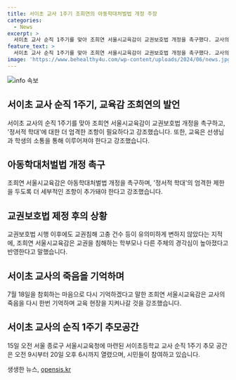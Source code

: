 ```yaml
---
title: 서이초 교사 1주기 조희연의 아동학대처벌법 개정 주장
categories:
  - News
excerpt: >
  서이초 교사 순직 1주기를 맞아 조희연 서울시교육감이 교권보호법 개정을 촉구했다. 교사의 고통을 끝내야 한다는 그의 주장과 함께, 정서적 학대에 대한 엄격한 제한을 두는 것이 중요하다고 강조했다. 또한, 교권보호법 시행 후에도 교권 침해 건수가 변하지 않았다는 문제를 지적하며, 7월 18일을 참회하는 마음으로 다시 한번 교사의 죽음을 기억하겠다고 말했다. 이러한 발언은 교육 현장에서의 안전과 교사의 권리를 촉구하는 취지를 담고 있다. (단어 수: 150)
feature_text: >
  서이초 교사 순직 1주기를 맞아 조희연 서울시교육감이 교권보호법 개정을 촉구했다. 교사의 고통을 끝내야 한다는 그의 주장과 함께, 정서적 학대에 대한 엄격한 제한을 두는 것이 중요하다고 강조했다. 또한, 교권보호법 시행 후에도 교권 침해 건수가 변하지 않았다는 문제를 지적하며, 7월 18일을 참회하는 마음으로 다시 한번 교사의 죽음을 기억하겠다고 말했다. 이러한 발언은 교육 현장에서의 안전과 교사의 권리를 촉구하는 취지를 담고 있다. (단어 수: 150)
image: 'https://www.behealthy4u.com/wp-content/uploads/2024/06/news.jpg'
---
```


<p><img src="https://www.behealthy4u.com/wp-content/uploads/2024/06/news.jpg" alt="info 속보" /></p>

<h2 data-ke-size="size26">서이초 교사 순직 1주기, 교육감 조희연의 발언</h2>

<p data-ke-size="size16">서이초 교사의 순직 1주기를 맞아 조희연 서울시교육감이 교권보호법 개정을 촉구하고, '정서적 학대'에 대한 더 엄격한 조항이 필요하다고 강조했습니다. 또한, 교육은 선생님과 학생의 소통을 통해 이루어져야 한다고 강조했습니다.</p>

<h2 data-ke-size="size26">아동학대처벌법 개정 촉구</h2>

<p data-ke-size="size16">조희연 서울시교육감은 아동학대처벌법 개정을 촉구하며, '정서적 학대'의 엄격한 제한을 두도록 더 세부적인 조항이 추가돼야 한다고 강조했습니다.</p>

<h2 data-ke-size="size26">교권보호법 제정 후의 상황</h2>

<p data-ke-size="size16">교권보호법 시행 이후에도 교권침해 고충 건수 등이 유의미하게 변하지 않았다는 지적에, 조희연 서울시교육감은 교권을 침해하는 학부모나 다른 주체의 경각심이 높아졌다고 반영한다고 말했습니다.</p>

<h2 data-ke-size="size26">서이초 교사의 죽음을 기억하며</h2>

<p data-ke-size="size16">7월 18일을 참회하는 마음으로 다시 기억하겠다고 말한 조희연 서울시교육감은 교사의 죽음을 다시 한번 기억하며 교육 현장을 지켜나갈 것을 강조했습니다.</p>

<h2 data-ke-size="size26">서이초 교사의 순직 1주기 추모공간</h2>

<p data-ke-size="size16">15일 오전 서울 종로구 서울시교육청에 마련된 서이초등학교 교사 순직 1주기 추모 공간은 오전 9시부터 20일 오후 6시까지 열렸으며, 시민들이 참여하고 있습니다.</p>
생생한 뉴스, <a href="https://opensis.kr" rel="dofollow">opensis.kr</a>


